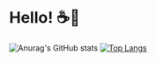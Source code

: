 # Hello! ☕👋
![Anurag's GitHub stats](https://github-readme-stats.vercel.app/api?username=7Pawns&show_icons=true&theme=tokyonight&rank_icon=github)
[![Top Langs](https://github-readme-stats.vercel.app/api/top-langs/?username=7Pawns&theme=tokyonight&langs_count=3)](https://github.com/anuraghazra/github-readme-stats)
